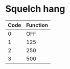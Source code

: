 # Squelch hang

| Code | Function |
|------|----------|
| 0    | OFF      |
| 1    | 125      |
| 2    | 250      |
| 3    | 500      |
